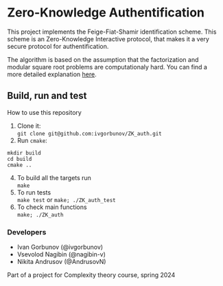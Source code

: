 # Zero-Knowledge Authentification

This project implements the Feige-Fiat-Shamir identification scheme. This scheme is an Zero-Knowledge Interactive protocol, that makes it a very secure protocol for authentification.

The algorithm is based on the assumption that the factorization and modular square root problems are computationaly hard. You can find a more detailed explanation [here](docs/algo.pdf).

## Build, run and test

How to use this repository
1. Clone it:\
`git clone git@github.com:ivgorbunov/ZK_auth.git`
2. Run `cmake`:
```
mkdir build
cd build
cmake ..
```
4. To build all the targets run\
`make`
5. To run tests\
`make test` or `make; ./ZK_auth_test`
6. To check main functions\
`make; ./ZK_auth`


### Developers
- Ivan Gorbunov (@ivgorbunov)
- Vsevolod Nagibin (@nagibin-v)
- Nikita Andrusov (@AndrusovN)

Part of a project for Complexity theory course, spring 2024
